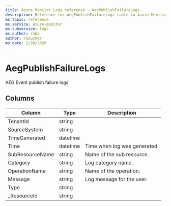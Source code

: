 ```yaml
---
title: Azure Monitor Logs reference - AegPublishFailureLogs
description: Reference for AegPublishFailureLogs table in Azure Monitor Logs.
ms.topic: reference
ms.service: azure-monitor
ms.subservice: logs
ms.author: robb
author: rboucher
ms.date: 2/20/2020
---
```


# AegPublishFailureLogs

 AEG Event publish failure logs

## Columns

|Column|Type|Description|
|---|---|---|
|TenantId|string||
|SourceSystem|string||
|TimeGenerated|datetime||
|Time|datetime|Time when log was generated.|
|SubResourceName|string|Name of the sub resource.|
|Category|string|Log category name.|
|OperationName|string|Name of the operation.|
|Message|string|Log message for the user.|
|Type|string||
|_ResourceId|string||

